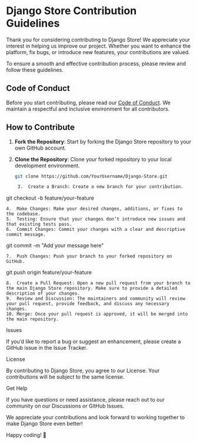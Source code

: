 # Django Store Contribution Guidelines

Thank you for considering contributing to Django Store! We appreciate your interest in helping us improve our project. Whether you want to enhance the platform, fix bugs, or introduce new features, your contributions are valued.

To ensure a smooth and effective contribution process, please review and follow these guidelines.

## Code of Conduct

Before you start contributing, please read our [Code of Conduct](CODE_OF_CONDUCT.md). We maintain a respectful and inclusive environment for all contributors.

## How to Contribute

1. **Fork the Repository**: Start by forking the Django Store repository to your own GitHub account.

2. **Clone the Repository**: Clone your forked repository to your local development environment.

   ```bash
   git clone https://github.com/YourUsername/Django-Store.git

	3.	Create a Branch: Create a new branch for your contribution.

git checkout -b feature/your-feature


	4.	Make Changes: Make your desired changes, additions, or fixes to the codebase.
	5.	Testing: Ensure that your changes don’t introduce new issues and that existing tests pass.
	6.	Commit Changes: Commit your changes with a clear and descriptive commit message.

git commit -m "Add your message here"


	7.	Push Changes: Push your branch to your forked repository on GitHub.

git push origin feature/your-feature


	8.	Create a Pull Request: Open a new pull request from your branch to the main Django Store repository. Make sure to provide a detailed description of your changes.
	9.	Review and Discussion: The maintainers and community will review your pull request, provide feedback, and discuss any necessary changes.
	10.	Merge: Once your pull request is approved, it will be merged into the main repository.

Issues

If you’d like to report a bug or suggest an enhancement, please create a GitHub issue in the Issue Tracker.

License

By contributing to Django Store, you agree to our License. Your contributions will be subject to the same license.

Get Help

If you have questions or need assistance, please reach out to our community on our Discussions or GitHub Issues.

We appreciate your contributions and look forward to working together to make Django Store even better!

Happy coding! 🚀
